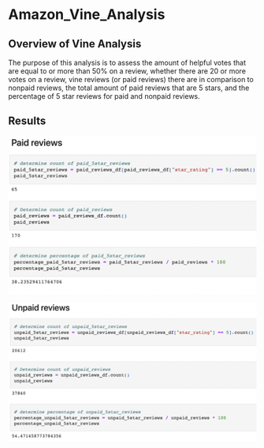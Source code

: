 # Amazon_Vine_Analysis

## Overview of Vine Analysis 

The purpose of this analysis is to assess the amount of helpful votes that are equal to or more than 50% on a review, whether there are 20 or more votes on a review, vine reviews (or paid reviews) there are in comparison to nonpaid reviews, the total amount of paid reviews that are 5 stars, and the percentage of 5 star reviews for paid and nonpaid reviews.

## Results

![paid_review_stats](paid_review_stats.png)

![unpaid_review_stats](unpaid_review_stats.png)

